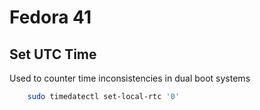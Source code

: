 # Fedora 41

## Set UTC Time
Used to counter time inconsistencies in dual boot systems
```bash
    sudo timedatectl set-local-rtc '0'

```
